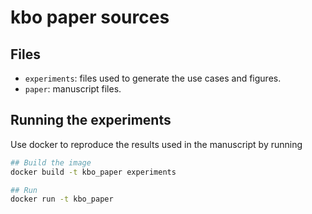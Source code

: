 # kbo paper sources

## Files
- `experiments`: files used to generate the use cases and figures.
- `paper`: manuscript files.

## Running the experiments
Use docker to reproduce the results used in the manuscript by running

```sh
## Build the image
docker build -t kbo_paper experiments

## Run
docker run -t kbo_paper
```
